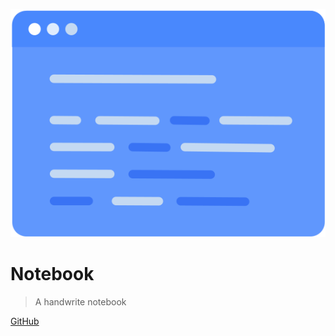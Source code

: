 ![logo](logo.svg)

# Notebook

> A handwrite notebook

[GitHub](https://github.com/besiluna/notebook)
